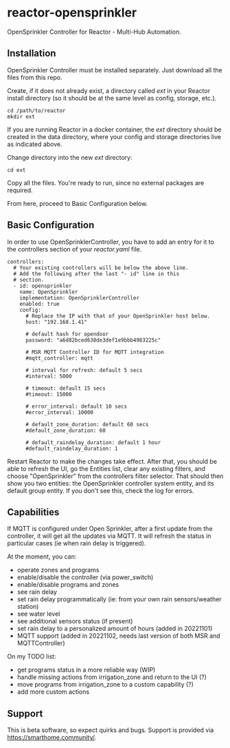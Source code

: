 # reactor-opensprinkler
OpenSprinkler Controller for Reactor - Multi-Hub Automation.

## Installation
OpenSprinkler Controller must be installed separately. Just download all the files from this repo.

Create, if it does not already exist, a directory called *ext* in your Reactor install directory (so it should be at the same level as config, storage, etc.).

```
cd /path/to/reactor
mkdir ext
```

If you are running Reactor in a docker container, the *ext* directory should be created in the data directory, where your config and storage directories live as indicated above.

Change directory into the new *ext* directory:

```
cd ext
```

Copy all the files. You're ready to run, since no external packages are required.

From here, proceed to Basic Configuration below.

## Basic Configuration

In order to use OpenSprinklerController, you have to add an entry for it to the controllers section of your *reactor.yaml* file.

```
controllers:
  # Your existing controllers will be below the above line.
  # Add the following after the last "- id" line in this
  # section.
  - id: opensprinkler
    name: OpenSprinkler
    implementation: OpenSprinklerController
    enabled: true
    config:
      # Replace the IP with that of your OpenSprinkler host below.
      host: "192.168.1.41"

      # default hash for opendoor
      password: "a6d82bced638de3def1e9bbb4983225c"

      # MSR MQTT Controller ID for MQTT integration
      #mqtt_controller: mqtt

      # interval for refresh: default 5 secs
      #interval: 5000

      # timeout: default 15 secs
      #timeout: 15000

      # error_interval: default 10 secs
      #error_interval: 10000

      # default_zone_duration: default 60 secs
      #default_zone_duration: 60

      # default_raindelay_duration: default 1 hour
      #default_raindelay_duration: 1
```

Restart Reactor to make the changes take effect. After that, you should be able to refresh the UI, go the Entities list, clear any existing filters, and choose "OpenSprinkler" from the controllers filter selector. That should then show you two entities: the OpenSprinkler controller system entity, and its default group entity. If you don't see this, check the log for errors.

## Capabilities

If MQTT is configured under Open Sprinkler, after a first update from the controller, it will get all the updates via MQTT. It will refresh the status in particular cases (ie when rain delay is triggered).

At the moment, you can:
 - operate zones and programs
 - enable/disable the controller (via power_switch)
 - enable/disable programs and zones
 - see rain delay
 - set rain delay programmatically (ie: from your own rain sensors/weather station)
 - see water level
 - see additional sensors status (if present)
 - set rain delay to a personalized amount of hours (added in 20221101)
 - MQTT support (added in 20221102, needs last version of both MSR and MQTTController)

On my TODO list:
 - get programs status in a more reliable way (WIP)
 - handle missing actions from irrigation_zone and return to the UI (?)
 - move programs from irrigation_zone to a custom capability (?)
 - add more custom actions
 
## Support

This is beta software, so expect quirks and bugs. Support is provided via https://smarthome.community/.